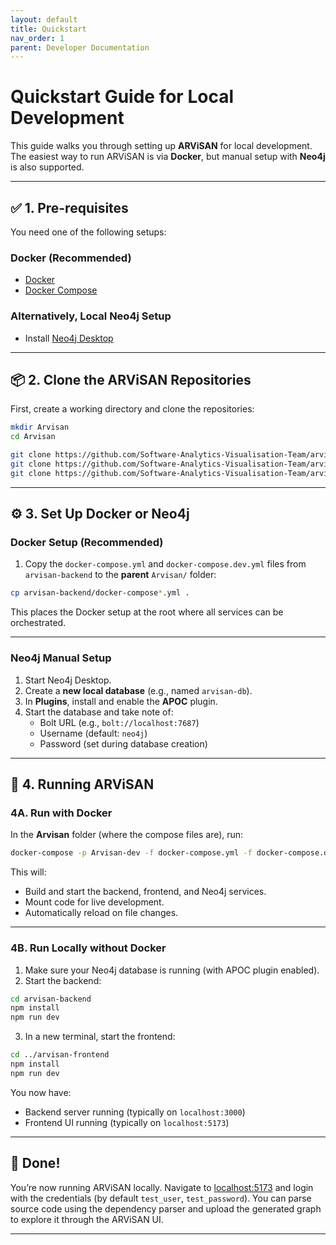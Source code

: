 ```yaml
---
layout: default
title: Quickstart
nav_order: 1
parent: Developer Documentation
---
```


# Quickstart Guide for Local Development

This guide walks you through setting up **ARViSAN** for local development. The easiest way to run ARViSAN is via **Docker**, but manual setup with **Neo4j** is also supported.

---

## ✅ 1. Pre-requisites

You need one of the following setups:

### Docker (Recommended)

- [Docker](https://www.docker.com/)
- [Docker Compose](https://docs.docker.com/compose/)

### Alternatively, Local Neo4j Setup

- Install [Neo4j Desktop](https://neo4j.com/download/)

---

## 📦 2. Clone the ARViSAN Repositories

First, create a working directory and clone the repositories:

```bash
mkdir Arvisan
cd Arvisan

git clone https://github.com/Software-Analytics-Visualisation-Team/arvisan-backend.git
git clone https://github.com/Software-Analytics-Visualisation-Team/arvisan-frontend.git
git clone https://github.com/Software-Analytics-Visualisation-Team/arvisan-dependency-parser.git
```

---

## ⚙️ 3. Set Up Docker or Neo4j

### Docker Setup (Recommended)

1. Copy the `docker-compose.yml` and `docker-compose.dev.yml` files from `arvisan-backend` to the **parent** `Arvisan/` folder:

```bash
cp arvisan-backend/docker-compose*.yml .
```

This places the Docker setup at the root where all services can be orchestrated.

---

### Neo4j Manual Setup

1. Start Neo4j Desktop.
2. Create a **new local database** (e.g., named `arvisan-db`).
3. In **Plugins**, install and enable the **APOC** plugin.
4. Start the database and take note of:
   - Bolt URL (e.g., `bolt://localhost:7687`)
   - Username (default: `neo4j`)
   - Password (set during database creation)

---

## 🏃 4. Running ARViSAN

### 4A. Run with Docker

In the **Arvisan** folder (where the compose files are), run:

```bash
docker-compose -p Arvisan-dev -f docker-compose.yml -f docker-compose.dev.yml up watch
```

This will:

- Build and start the backend, frontend, and Neo4j services.
- Mount code for live development.
- Automatically reload on file changes.

---

### 4B. Run Locally without Docker

1. Make sure your Neo4j database is running (with APOC plugin enabled).
2. Start the backend:

```bash
cd arvisan-backend
npm install
npm run dev
```

3. In a new terminal, start the frontend:

```bash
cd ../arvisan-frontend
npm install
npm run dev
```

You now have:

- Backend server running (typically on `localhost:3000`)
- Frontend UI running (typically on `localhost:5173`)

---

## 🧪 Done!

You’re now running ARViSAN locally. Navigate to [localhost:5173](localhost:5173) and login with the credentials (by default `test_user`, `test_password`). You can parse source code using the dependency parser and upload the generated graph to explore it through the ARViSAN UI.


---
